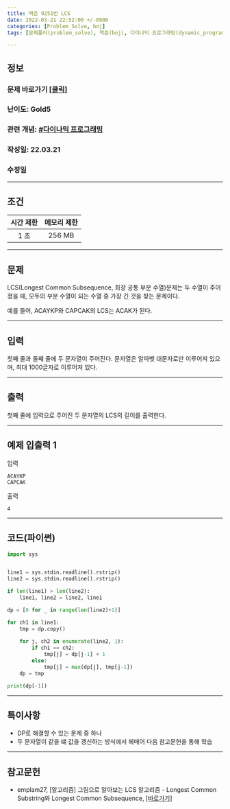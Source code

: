 ```yaml
---
title: 백준 9251번 LCS
date: 2022-03-21 22:52:00 +/-0900
categories: [Problem_Solve, boj]
tags: [문제풀이(problem_solve), 백준(boj), 다이나믹 프로그래밍(dynamic_programming)]

---
```

## 정보
### 문제 바로가기 [[클릭](https://www.acmicpc.net/problem/9465)]
### 난이도: Gold5
### 관련 개념: [#다이나믹 프로그래밍](https://www.acmicpc.net/problemset?sort=ac_desc&algo=33)
### 작성일: 22.03.21
### 수정일

---
## 조건

시간 제한|메모리 제한
:---:|:---:
1 초|256 MB

---
## 문제
LCS(Longest Common Subsequence, 최장 공통 부분 수열)문제는 두 수열이 주어졌을 때, 모두의 부분 수열이 되는 수열 중 가장 긴 것을 찾는 문제이다.

예를 들어, ACAYKP와 CAPCAK의 LCS는 ACAK가 된다.

---
## 입력
첫째 줄과 둘째 줄에 두 문자열이 주어진다. 문자열은 알파벳 대문자로만 이루어져 있으며, 최대 1000글자로 이루어져 있다.

---
## 출력
첫째 줄에 입력으로 주어진 두 문자열의 LCS의 길이를 출력한다.

---
## 예제 입출력 1
입력
```
ACAYKP
CAPCAK
```

출력
```
4
```

---
## 코드(파이썬)
```python
import sys


line1 = sys.stdin.readline().rstrip()
line2 = sys.stdin.readline().rstrip()

if len(line1) > len(line2):
    line1, line2 = line2, line1

dp = [0 for _ in range(len(line2)+1)]

for ch1 in line1:
    tmp = dp.copy()
    
    for j, ch2 in enumerate(line2, 1):
        if ch1 == ch2:
            tmp[j] = dp[j-1] + 1
        else:
            tmp[j] = max(dp[j], tmp[j-1])
    dp = tmp

print(dp[-1])

```

---
## 특이사항
- DP로 해결할 수 있는 문제 중 하나
- 두 문자열이 같을 떄 값을 갱신하는 방식에서 헤매어 다음 참고문헌을 통해 학습

---
## 참고문헌
- emplam27, [알고리즘] 그림으로 알아보는 LCS 알고리즘 - Longest Common Substring와 Longest Common Subsequence, [[바로가기](https://velog.io/@emplam27/알고리즘-그림으로-알아보는-LCS-알고리즘-Longest-Common-Substring와-Longest-Common-Subsequence)]
